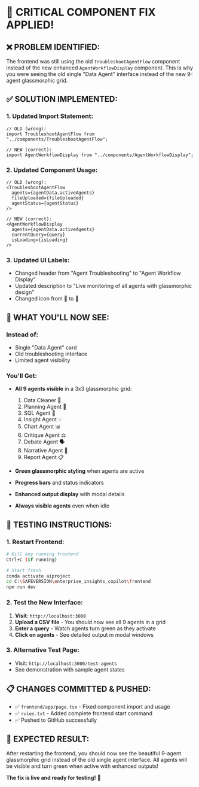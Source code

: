 # 🔧 CRITICAL COMPONENT FIX APPLIED!

## ❌ **PROBLEM IDENTIFIED:**
The frontend was still using the old `TroubleshootAgentFlow` component instead of the new enhanced `AgentWorkflowDisplay` component. This is why you were seeing the old single "Data Agent" interface instead of the new 9-agent glassmorphic grid.

## ✅ **SOLUTION IMPLEMENTED:**

### **1. Updated Import Statement:**
```tsx
// OLD (wrong):
import TroubleshootAgentFlow from "../components/TroubleshootAgentFlow";

// NEW (correct):
import AgentWorkflowDisplay from "../components/AgentWorkflowDisplay";
```

### **2. Updated Component Usage:**
```tsx
// OLD (wrong):
<TroubleshootAgentFlow 
  agents={agentData.activeAgents}
  fileUploaded={fileUploaded}
  agentStatus={agentStatus}
/>

// NEW (correct):
<AgentWorkflowDisplay 
  agents={agentData.activeAgents}
  currentQuery={query}
  isLoading={isLoading}
/>
```

### **3. Updated UI Labels:**
- Changed header from "Agent Troubleshooting" to "Agent Workflow Display"
- Updated description to "Live monitoring of all agents with glassmorphic design"
- Changed icon from 🔧 to 🤖

## 🚀 **WHAT YOU'LL NOW SEE:**

### **Instead of:**
- Single "Data Agent" card
- Old troubleshooting interface
- Limited agent visibility

### **You'll Get:**
- **All 9 agents visible** in a 3x3 glassmorphic grid:
  1. Data Cleaner 🧹
  2. Planning Agent 🎯  
  3. SQL Agent 💾
  4. Insight Agent 💡
  5. Chart Agent 📊
  6. Critique Agent ⚖️
  7. Debate Agent 🗣️
  8. Narrative Agent 📝
  9. Report Agent 📋

- **Green glassmorphic styling** when agents are active
- **Progress bars** and status indicators
- **Enhanced output display** with modal details
- **Always visible agents** even when idle

## 🧪 **TESTING INSTRUCTIONS:**

### **1. Restart Frontend:**
```bash
# Kill any running frontend
Ctrl+C (if running)

# Start fresh
conda activate aiproject
cd C:\SAFEVERSION\enterprise_insights_copilot\frontend
npm run dev
```

### **2. Test the New Interface:**
1. **Visit**: `http://localhost:3000`
2. **Upload a CSV file** - You should now see all 9 agents in a grid
3. **Enter a query** - Watch agents turn green as they activate
4. **Click on agents** - See detailed output in modal windows

### **3. Alternative Test Page:**
- Visit: `http://localhost:3000/test-agents` 
- See demonstration with sample agent states

## 📋 **CHANGES COMMITTED & PUSHED:**
- ✅ `frontend/app/page.tsx` - Fixed component import and usage
- ✅ `rules.txt` - Added complete frontend start command  
- ✅ Pushed to GitHub successfully

## 🎯 **EXPECTED RESULT:**
After restarting the frontend, you should now see the beautiful 9-agent glassmorphic grid instead of the old single agent interface. All agents will be visible and turn green when active with enhanced outputs!

**The fix is live and ready for testing!** 🚀
